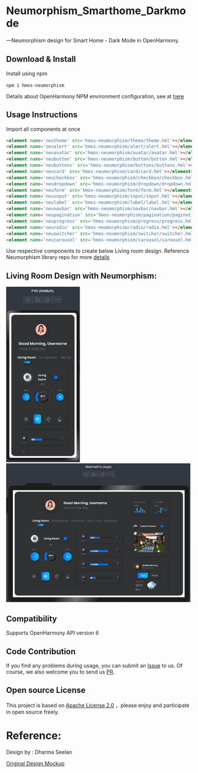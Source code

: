 # Neumorphism_Smarthome_Darkmode

一Neumorphism design for Smart Home - Dark Mode in OpenHarmony.

## Download & Install

Install using npm

```npm i hmos-neumorphism ```

Details about OpenHarmony NPM environment configuration, see at [here](https://gitee.com/openharmony-tpc/docs/blob/master/OpenHarmony_npm_usage.md)

## Usage Instructions

Import all components at once

```html
<element name='neutheme' src='hmos-neumorphism/theme/theme.hml'></element>
<element name='neualert' src='hmos-neumorphism/alert/alert.hml'></element>
<element name='neuavatar' src='hmos-neumorphism/avatar/avatar.hml'></element>
<element name='neubutton' src='hmos-neumorphism/button/button.hml'></element>
<element name='neubuttons' src='hmos-neumorphism/buttons/buttons.hml'></element>
<element name='neucard' src='hmos-neumorphism/card/card.hml'></element>
<element name='neucheckbox' src='hmos-neumorphism/checkbox/checkbox.hml'></element>
<element name='neudropdown' src='hmos-neumorphism/dropdown/dropdown.hml'></element>
<element name='neuform' src='hmos-neumorphism/form/form.hml'></element>
<element name='neuinput' src='hmos-neumorphism/input/input.hml'></element>
<element name='neulabel' src='hmos-neumorphism/label/label.hml'></element>
<element name='neunavbar' src='hmos-neumorphism/navbar/navbar.hml'></element>
<element name='neupagination' src='hmos-neumorphism/pagination/pagination.hml'></element>
<element name='neuprogress' src='hmos-neumorphism/progress/progress.hml'></element>
<element name='neuradio' src='hmos-neumorphism/radio/radio.hml'></element>
<element name='neuswitcher' src='hmos-neumorphism/switcher/switcher.hml'></element>
<element name='neucarousel' src='hmos-neumorphism/carousel/carousel.hml'></element>
```

Use respective components to create below Living room design.
Reference Neumorphism library repo for more [details](https://gitee.com/openharmony-sig/Neumorphism)

## Living Room Design with Neumorphism:

<p float="left" >
<img src="sample_images/phone.png" width="200px" height="">
<img src="sample_images/matepad.png" width="500px" height="">
</p>


## Compatibility
Supports OpenHarmony API version 6

## Code Contribution
If you find any problems during usage, you can submit an [Issue](https://gitee.com/openharmony-sig/Neumorphism_Smarthome_Darkmode/issues) to us. Of course, we also welcome you to send us [PR](https://gitee.com/openharmony-sig/Neumorphism_Smarthome_Darkmode/pulls).

## Open source License
This project is based on [Apache License 2.0](https://gitee.com/openharmony-sig/Neumorphism_Smarthome_Darkmode/blob/master/LICENSE.txt) ，please enjoy and participate in open source freely.

# Reference:

Design by : Dharma Seelan

<a href="sample_images/design.png">Original Design Mockup</a>
